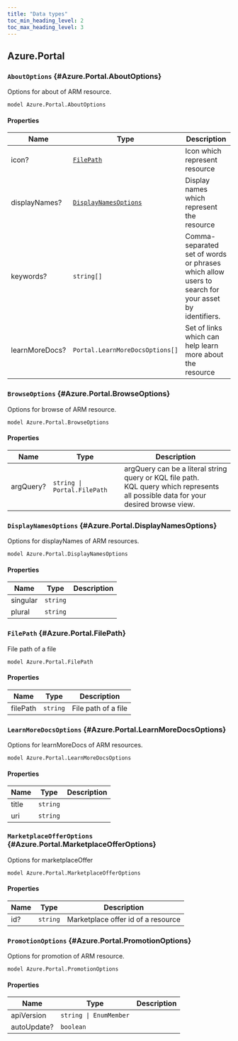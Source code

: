 ```yaml
---
title: "Data types"
toc_min_heading_level: 2
toc_max_heading_level: 3
---
```


## Azure.Portal

### `AboutOptions` {#Azure.Portal.AboutOptions}

Options for about of ARM resource.

```typespec
model Azure.Portal.AboutOptions
```

#### Properties

| Name           | Type                                                                      | Description                                                                                        |
| -------------- | ------------------------------------------------------------------------- | -------------------------------------------------------------------------------------------------- |
| icon?          | [`FilePath`](./data-types.md#Azure.Portal.FilePath)                       | Icon which represent resource                                                                      |
| displayNames?  | [`DisplayNamesOptions`](./data-types.md#Azure.Portal.DisplayNamesOptions) | Display names which represent the resource                                                         |
| keywords?      | `string[]`                                                                | Comma-separated set of words or phrases which allow users to search for your asset by identifiers. |
| learnMoreDocs? | `Portal.LearnMoreDocsOptions[]`                                           | Set of links which can help learn more about the resource                                          |

### `BrowseOptions` {#Azure.Portal.BrowseOptions}

Options for browse of ARM resource.

```typespec
model Azure.Portal.BrowseOptions
```

#### Properties

| Name      | Type                        | Description                                                                                                                              |
| --------- | --------------------------- | ---------------------------------------------------------------------------------------------------------------------------------------- |
| argQuery? | `string \| Portal.FilePath` | argQuery can be a literal string query or KQL file path.<br />KQL query which represents all possible data for your desired browse view. |

### `DisplayNamesOptions` {#Azure.Portal.DisplayNamesOptions}

Options for displayNames of ARM resources.

```typespec
model Azure.Portal.DisplayNamesOptions
```

#### Properties

| Name     | Type     | Description |
| -------- | -------- | ----------- |
| singular | `string` |             |
| plural   | `string` |             |

### `FilePath` {#Azure.Portal.FilePath}

File path of a file

```typespec
model Azure.Portal.FilePath
```

#### Properties

| Name     | Type     | Description         |
| -------- | -------- | ------------------- |
| filePath | `string` | File path of a file |

### `LearnMoreDocsOptions` {#Azure.Portal.LearnMoreDocsOptions}

Options for learnMoreDocs of ARM resources.

```typespec
model Azure.Portal.LearnMoreDocsOptions
```

#### Properties

| Name  | Type     | Description |
| ----- | -------- | ----------- |
| title | `string` |             |
| uri   | `string` |             |

### `MarketplaceOfferOptions` {#Azure.Portal.MarketplaceOfferOptions}

Options for marketplaceOffer

```typespec
model Azure.Portal.MarketplaceOfferOptions
```

#### Properties

| Name | Type     | Description                        |
| ---- | -------- | ---------------------------------- |
| id?  | `string` | Marketplace offer id of a resource |

### `PromotionOptions` {#Azure.Portal.PromotionOptions}

Options for promotion of ARM resource.

```typespec
model Azure.Portal.PromotionOptions
```

#### Properties

| Name        | Type                   | Description |
| ----------- | ---------------------- | ----------- |
| apiVersion  | `string \| EnumMember` |             |
| autoUpdate? | `boolean`              |             |
